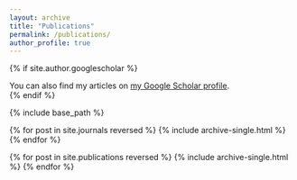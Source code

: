 ```yaml
---
layout: archive
title: "Publications"
permalink: /publications/
author_profile: true
---
```


{% if site.author.googlescholar %}
  <div class="wordwrap">You can also find my articles on <a href="{{site.author.googlescholar}}">my Google Scholar profile</a>.</div>
{% endif %}

{% include base_path %}

{% for post in site.journals reversed %}
  {% include archive-single.html %}
{% endfor %}

{% for post in site.publications reversed %}
  {% include archive-single.html %}
{% endfor %}
